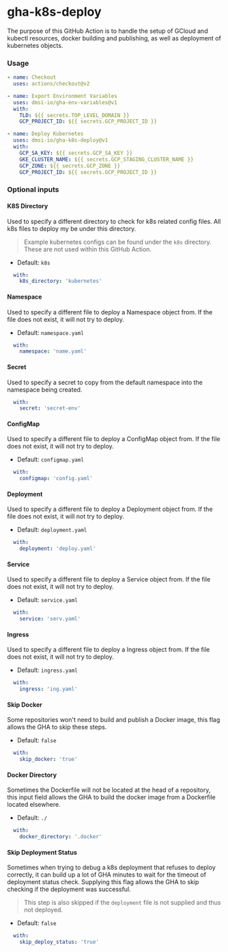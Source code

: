 # gha-k8s-deploy

The purpose of this GitHub Action is to handle the setup of GCloud and kubectl resources, docker building and publishing, as well as deployment of kubernetes objects.

### Usage

```yaml
- name: Checkout
  uses: actions/checkout@v2

- name: Export Environment Variables
  uses: dmsi-io/gha-env-variables@v1
  with:
    TLD: ${{ secrets.TOP_LEVEL_DOMAIN }}
    GCP_PROJECT_ID: ${{ secrets.GCP_PROJECT_ID }}

- name: Deploy Kubernetes
  uses: dmsi-io/gha-k8s-deploy@v1
  with: 
    GCP_SA_KEY: ${{ secrets.GCP_SA_KEY }}
    GKE_CLUSTER_NAME: ${{ secrets.GCP_STAGING_CLUSTER_NAME }}
    GCP_ZONE: ${{ secrets.GCP_ZONE }}
    GCP_PROJECT_ID: ${{ secrets.GCP_PROJECT_ID }}
```

### Optional inputs

#### K8S Directory
 
Used to specify a different directory to check for k8s related config files. All k8s files to deploy my be under this directory. 

> Example kubernetes configs can be found under the `k8s` directory. These are not used within this GitHub Action.

- Default: `k8s`

```yaml
  with:
    k8s_directory: 'kubernetes'
```

#### Namespace
 
Used to specify a different file to deploy a Namespace object from. If the file does not exist, it will not try to deploy.

- Default: `namespace.yaml`

```yaml
  with:
    namespace: 'name.yaml'
```

#### Secret
 
Used to specify a secret to copy from the default namespace into the namespace being created.

```yaml
  with:
    secret: 'secret-env'
```

#### ConfigMap
 
Used to specify a different file to deploy a ConfigMap object from. If the file does not exist, it will not try to deploy.

- Default: `configmap.yaml`

```yaml
  with:
    configmap: 'config.yaml'
```

#### Deployment
 
Used to specify a different file to deploy a Deployment object from. If the file does not exist, it will not try to deploy.

- Default: `deployment.yaml`

```yaml
  with:
    deployment: 'deploy.yaml'
```

#### Service
 
Used to specify a different file to deploy a Service object from. If the file does not exist, it will not try to deploy.

- Default: `service.yaml`

```yaml
  with:
    service: 'serv.yaml'
```

#### Ingress
 
Used to specify a different file to deploy a Ingress object from. If the file does not exist, it will not try to deploy.

- Default: `ingress.yaml`

```yaml
  with:
    ingress: 'ing.yaml'
```

#### Skip Docker

Some repositories won't need to build and publish a Docker image, this flag allows the GHA to skip these steps.

- Default: `false`

```yaml
  with:
    skip_docker: 'true'
```

#### Docker Directory

Sometimes the Dockerfile will not be located at the head of a repository, this input field allows the GHA to build the docker image from a Dockerfile located elsewhere.

- Default: `./`

```yaml
  with:
    docker_directory: '.docker'
```

#### Skip Deployment Status

Sometimes when trying to debug a k8s deployment that refuses to deploy correctly, it can build up a lot of GHA minutes to wait for the timeout of deployment status check. Supplying this flag allows the GHA to skip checking if the deployment was successful.

> This step is also skipped if the `deployment` file is not supplied and thus not deployed.

- Default: `false`

```yaml
  with:
    skip_deploy_status: 'true'
```